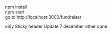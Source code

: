 npm install <br>
npm start <br>
go to http://localhost:3000/fundraiser <br>

only Sticky header Update 7 december  other done 
